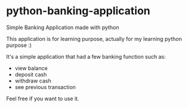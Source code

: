 # python-banking-application
Simple Banking Application made with python

This application is for learning purpose, actually for my learning python purpose :)

It's a simple application that had a few banking function such as:
- view balance
- deposit cash
- withdraw cash
- see previous transaction

Feel free if you want to use it.
